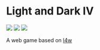 # Light and Dark IV
[![](https://travis-ci.org/giovannipessiva/l4w.svg?branch=master)](https://travis-ci.org/giovannipessiva/l4w)
[![](https://heroku-badge.herokuapp.com/?app=l4w)](https://l4w.herokuapp.com/)
[![](https://badge.fury.io/gh/giovannipessiva%2Fl4w.svg)](https://badge.fury.io/for/gh/giovannipessiva/l4w)

A web game based on [l4w](https://github.com/giovannipessiva/l4w)
